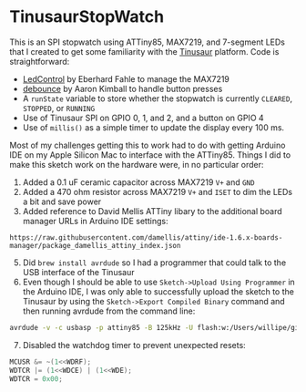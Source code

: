 # TinusaurStopWatch
This is an SPI stopwatch using ATTiny85, MAX7219, and 7-segment LEDs that I created to get some familiarity with the [Tinusaur](https://tinusaur.org/) platform.  Code is straightforward:

* [LedControl](https://wayoda.github.io/LedControl/) by Eberhard Fahle to manage the MAX7219
* [debounce](https://github.com/kimballa/button-debounce) by Aaron Kimball to handle button presses
* A `runState` variable to store whether the stopwatch is currently `CLEARED`, `STOPPED`, or `RUNNING`
* Use of Tinusaur SPI on GPIO 0, 1, and 2, and a button on GPIO 4
* Use of `millis()` as a simple timer to update the display every 100 ms.

Most of my challenges getting this to work had to do with getting Arduino IDE on my Apple Silicon Mac to interface with the ATTiny85.  Things I did to make this sketch work on the hardware were, in no particular order:

1. Added a 0.1 uF ceramic capacitor across MAX7219 `V+` and `GND`
2. Added a 470 ohm resistor across MAX7219 `V+` and `ISET` to dim the LEDs a bit and save power
3. Added reference to David Mellis ATTiny libary to the additional board manager URLs in Arduino IDE settings:

```
https://raw.githubusercontent.com/damellis/attiny/ide-1.6.x-boards-manager/package_damellis_attiny_index.json
```

5. Did `brew install avrdude` so I had a programmer that could talk to the USB interface of the Tinusaur
6. Even though I should be able to use `Sketch->Upload Using Programmer` in the Arduino IDE, I was only able to successfully upload the sketch to the Tinusaur by using the `Sketch->Export Compiled Binary` command and then running avrdude from the command line:

```zsh
avrdude -v -c usbasp -p attiny85 -B 125kHz -U flash:w:/Users/willipe/github/TinusaurStopWatch/build/attiny.avr.ATtinyX5/TinusaurStopWatch.ino.hex:i
```
7. Disabled the watchdog timer to prevent unexpected resets:

```c
MCUSR &= ~(1<<WDRF);
WDTCR |= (1<<WDCE) | (1<<WDE);
WDTCR = 0x00;
```
